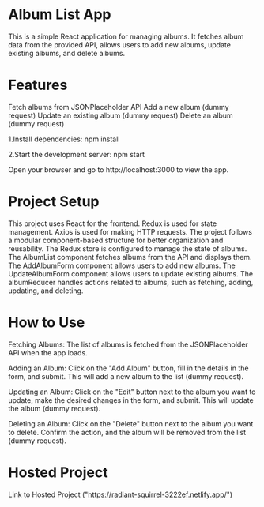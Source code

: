 # Album List App
This is a simple React application for managing albums. It fetches album data from the provided API, allows users to add new albums, update existing albums, and delete albums.

# Features
Fetch albums from JSONPlaceholder API
Add a new album (dummy request)
Update an existing album (dummy request)
Delete an album (dummy request)

1.Install dependencies:
npm install

2.Start the development server:
npm start

Open your browser and go to http://localhost:3000 to view the app.

# Project Setup
This project uses React for the frontend.
Redux is used for state management.
Axios is used for making HTTP requests.
The project follows a modular component-based structure for better organization and reusability.
The Redux store is configured to manage the state of albums.
The AlbumList component fetches albums from the API and displays them.
The AddAlbumForm component allows users to add new albums.
The UpdateAlbumForm component allows users to update existing albums.
The albumReducer handles actions related to albums, such as fetching, adding, updating, and deleting.

# How to Use
Fetching Albums: The list of albums is fetched from the JSONPlaceholder API when the app loads.

Adding an Album: Click on the "Add Album" button, fill in the details in the form, and submit. This will add a new album to the list (dummy request).

Updating an Album: Click on the "Edit" button next to the album you want to update, make the desired changes in the form, and submit. This will update the album (dummy request).

Deleting an Album: Click on the "Delete" button next to the album you want to delete. Confirm the action, and the album will be removed from the list (dummy request).

# Hosted Project
Link to Hosted Project ("https://radiant-squirrel-3222ef.netlify.app/")
